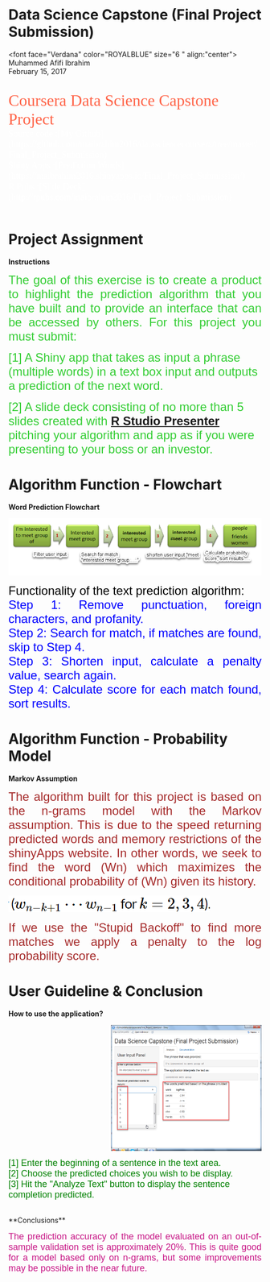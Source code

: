 Data Science Capstone (Final Project Submission)
========================================================

<font face="Verdana" color="ROYALBLUE" size="6  " align:"center">
    Muhammed Afifi Ibrahim<br>
    February 15, 2017
</font><br><br>

<font face="Verdana" color="TOMATO" size="6">
    Coursera Data Science Capstone Project
</font><br>
<font face="Verdana" color="white" size="4">
    Source code :[My Github](https://github.com/maibrahim2016/datasciencecoursera/tree/master/Final_Project_Submission)<br>
    Shiny Apps  :[Prediction Words](https://maibrahim2016.shinyapps.io/Final_Project_Submission/)<br>
    R Pubs      :[Slide Deck](http://rpubs.com/maibrahim2016/Final_Project_Submission)
</font><br><br>


Project Assignment
========================================================

**Instructions**

<p style="text-align:justify">
  <font face="Arial" color="LIMEGREEN" size="5">
    The goal of this exercise is to create a product to highlight the prediction algorithm that you have built and to provide an interface that can be accessed by others. For this project you must submit: 
  <br>

  [1] A Shiny app that takes as input a phrase (multiple words) in a text box input and outputs a prediction of the next word.
  <br>

  [2] A slide deck consisting of no more than 5 slides created with **[R Studio      Presenter](https://support.rstudio.com/hc/en-us/articles/200486468-Authoring-R-Presentations)** pitching your algorithm and app as if you were presenting to your boss or an investor.
  </font>
  

Algorithm Function - Flowchart
========================================================

**Word Prediction Flowchart**

![Flow](figures/flowchart.png)

<p style="text-align:justify">
  <font face="Arial" color="black" size="5">
    Functionality of the text prediction algorithm:
  </font>
  <br>
    
  <font face="Arial" color="blue" size="5">
    Step 1: Remove punctuation, foreign characters, and profanity.<br>
    Step 2: Search for match, if matches are found, skip to Step 4.<br>
    Step 3: Shorten input, calculate a penalty value, search again.<br>
    Step 4: Calculate score for each match found, sort results.
  </font>
</p>

Algorithm Function - Probability Model
========================================================

**Markov Assumption**

<p style="text-align:justify">
  <font face="Arial" color="brown" size="5">
    The algorithm built for this project is based on the n-grams model with the Markov assumption. This is due to the speed returning predicted words and memory restrictions of the shinyApps website. In other words, we seek to find the word (Wn) which maximizes the conditional probability of (Wn) given its history.
  </font>
</p>

  ![Flow](figures/markovformula.png)</br>


<p style="text-align:justify">
  <font face="Arial" color="brown" size="5">
    If we use the "Stupid Backoff" to find more matches we apply a penalty to the log         probability score.
  </font>
</p>


User Guideline & Conclusion
========================================================

**How to use the application?**

<div>
  <img src="./figures/userinterface.png" width="300" height="250" align="right">

  <p style="display:inline-block">
   <font face="Arial" color="green" size="4">
      [1] Enter the beginning of a sentence in the text area.<br>
      [2] Choose the predicted choices you wish to be display.<br>
      [3] Hit the "Analyze Text" button to display the sentence completion predicted.<br>
    </font>
  </p></div>
<br>
**Conclusions**
<p style="text-align:justify">
  <font face="Arial" color="MEDIUMVIOLETRED" size="4">
    The prediction accuracy of the model evaluated on an out-of-sample validation set is     approximately 20%. This is quite good for a model based only on n-grams, but some        improvements may be possible in the near future.
  </font>
</p>

